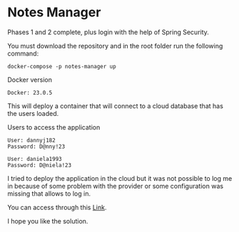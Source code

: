 # Notes Manager

Phases 1 and 2 complete, plus login with the help of Spring Security.

You must download the repository and in the root folder run the following command:

```
docker-compose -p notes-manager up
```

Docker version

```
Docker: 23.0.5
```

This will deploy a container that will connect to a cloud database that has the users loaded.

Users to access the application

```
User: dannyj182
Password: D@nny!23

User: daniela1993
Password: D@niela!23
```

I tried to deploy the application in the cloud but it was not possible to log me in because of some problem with the provider or some configuration was missing that allows to log in.

You can access through this [Link](notes-manager.up.railway.app).

I hope you like the solution.